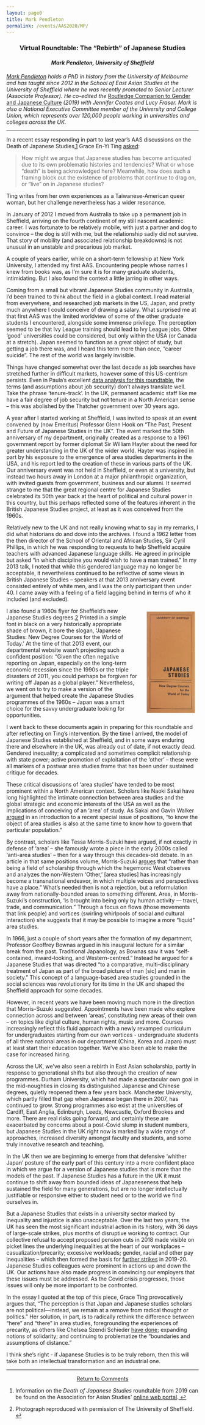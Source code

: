 ```yaml
---
layout: page0
title: Mark Pendleton
permalink: /events/AAS2020/MP/
---
```


<center><h3>Virtual Roundtable: The “Rebirth” of Japanese Studies</h3>
<h4><em>Mark Pendleton, University of Sheffield</em></h4></center>
<p></p>
<p></p>

<em><a href="https://www.sheffield.ac.uk/seas/staff/japanese/pendleton">Mark Pendleton</a> holds a PhD in history from the University of Melbourne and has taught since 2012 in the School of East Asian Studies at the University of Sheffield where he was recently promoted to Senior Lecturer (Associate Professor). He co-edited the</em> <a href="https://www.taylorfrancis.com/books/e/9781315179582">Routledge Companion to Gender and Japanese Culture</a> <em>(2019) with Jennifer Coates and Lucy Fraser. Mark is also a National Executive Committee member of the University and College Union, which represents over 120,000 people working in universities and colleges across the UK.</em>
<hr>
<p></p>
In a recent essay responding in part to last year’s AAS discussions on the Death of Japanese Studies,<a href="#fn:1" rel="footnote">1</a> Grace En-Yi Ting <a href="http://subsite.icu.ac.jp/cgs/en/journal/cgs15.html" target="blank">asked</a>:
<p></p>
<blockquote>How might we argue that Japanese studies has become antiquated due to its own problematic histories and tendencies? What or whose “death” is being acknowledged here? Meanwhile, how does such a framing block out the existence of problems that continue to drag on, or “live” on in Japanese studies?</blockquote>
<p></p>
Ting writes from her own experiences as a Taiwanese-American queer woman, but her challenge nevertheless has a wider resonance.
<p></p>
In January of 2012 I moved from Australia to take up a permanent job in Sheffield, arriving on the fourth continent of my still nascent academic career. I was fortunate to be relatively mobile, with just a partner and dog to convince – the dog is still with me, but the relationship sadly did not survive. That story of mobility (and associated relationship breakdowns) is not unusual in an unstable and precarious job market.
<p></p>
A couple of years earlier, while on a short-term fellowship at New York University, I attended my first AAS. Encountering people whose names I knew from books was, as I’m sure it is for many graduate students, intimidating. But I also found the context a little jarring in other ways.
<p></p>
Coming from a small but vibrant Japanese Studies community in Australia, I’d been trained to think about the field in a global context. I read material from everywhere, and researched job markets in the US, Japan, and pretty much anywhere I could conceive of drawing a salary. What surprised me at that first AAS was the limited worldview of some of the other graduate students I encountered, alongside some immense privilege. The perception seemed to be that Ivy League training should lead to Ivy League jobs. Other ‘good’ universities could be considered, but only within the USA (or Canada at a stretch). Japan seemed to function as a great object of study, but getting a job there was, and I heard this term more than once, “career suicide”. The rest of the world was largely invisible.
<p></p>
Things have changed somewhat over the last decade as job searches have stretched further in difficult markets, however some of this US-centrism persists. Even in Paula’s excellent <a href="/projects/jobs2020/" target="blank">data analysis for this roundtable</a>, the terms (and assumptions about job security) don’t always translate well. Take the phrase ‘tenure-track’. In the UK, permanent academic staff like me have a fair degree of job security but not tenure in a North American sense – this was abolished by the Thatcher government over 30 years ago.
<p></p>
A year after I started working at Sheffield, I was invited to speak at an event convened by (now Emeritus) Professor Glenn Hook on “The Past, Present and Future of Japanese Studies in the UK”. The event marked the 50th anniversary of my department, originally created as a response to a 1961 government report by former diplomat Sir William Hayter about the need for greater understanding in the UK of the wider world. Hayter was inspired in part by his exposure to the emergence of area studies departments in the USA, and his report led to the creation of these in various parts of the UK. Our anniversary event was not held in Sheffield, or even at a university, but instead two hours away in London at a major philanthropic organization, with invited guests from government, business and our alumni. It seemed strange to me that the great regional centre for Japanese Studies celebrated its 50th year back at the heart of political and cultural power in this country, but this perhaps reflected some of the features inherent in the British Japanese Studies project, at least as it was conceived from the 1960s.
<p></p>
Relatively new to the UK and not really knowing what to say in my remarks, I did what historians do and dove into the archives. I found a 1962 letter from the then director of the School of Oriental and African Studies, Sir Cyril Phillips, in which he was responding to requests to help Sheffield acquire teachers with advanced Japanese language skills. He agreed in principle but asked “in which discipline you would wish to have a man trained.” In my 2013 talk, I noted that while this gendered language may no longer be acceptable, it nevertheless continued to be reflective of some views in British Japanese Studies – speakers at that 2013 anniversary event consisted entirely of white men, and I was the only participant then under 40. I came away with a feeling of a field lagging behind in terms of who it included (and excluded).
<p></p>
<div style>
<img src="/images/MP_JS.jpg" style="float:right;max-width:25%;padding: 10px 10px 10px 25px;">
</div>
I also found a 1960s flyer for Sheffield’s new Japanese Studies degrees.<a href="#fn:2" rel="footnote">2</a> Printed in a simple font in black on a very historically appropriate shade of brown, it bore the slogan, ‘Japanese Studies: New Degree Courses for the World of Today.’ At the time of that 2013 event, our departmental website wasn’t projecting such a confident position: “Given the often negative reporting on Japan, especially on the long-term economic recession since the 1990s or the triple disasters of 2011, you could perhaps be forgiven for writing off Japan as a global player.” Nevertheless, we went on to try to make a version of the argument that helped create the Japanese Studies programmes of the 1960s – Japan was a smart choice for the savvy undergraduate looking for opportunities.
<p></p>
I went back to these documents again in preparing for this roundtable and after reflecting on Ting’s intervention. By the time I arrived, the model of Japanese Studies established at Sheffield, and in some ways enduring there and elsewhere in the UK, was already out of date, if not exactly dead. Gendered inequality; a complicated and sometimes complicit relationship with state power; active promotion of exploitation of the ‘other’ – these were all markers of a postwar area studies frame that has been under sustained critique for decades.
<p></p>
These critical discussions of ‘area studies’ have tended to be most prominent within a North American context. Scholars like Naoki Sakai have long highlighted the intimate connection between area studies and the global strategic and economic interests of the USA as well as the implications of conceiving of an ‘area’ of study.  As Sakai and Gavin Walker <a href="https://read.dukeupress.edu/positions/article/27/1/1/137350/The-End-of-Area" target="blank">argued</a> in an introduction to a recent special issue of positions, “to know the object of area studies is also at the same time to know how to govern that particular population.”
<p></p>
By contrast, scholars like Tessa Morris-Suzuki have argued, if not exactly in defense of ‘area’ – she famously wrote a piece in the early 2000s called ‘anti-area studies’ – then for a way through this decades-old debate. In an article in that same positions volume, Morris-Suzuki <a href="https://read.dukeupress.edu/positions/article-abstract/27/1/209/137344/Liquid-Area-StudiesNortheast-Asia-in-Motion-as?redirectedFrom=fulltext" target="blank">argues</a> that “rather than being a field of scholarship through which the hegemonic West observes and analyzes the non-Western ‘Other,’ [area studies] has increasingly become a transnational endeavor, in which multiple voices and perspectives have a place.” What’s needed then is not a rejection, but a reformulation away from nationally-bounded areas to something different. Area, in Morris-Suzuki’s construction, ‘is brought into being only by human activity — travel, trade, and communication.” Through a focus on flows (those movements that link people) and vortices (swirling whirlpools of social and cultural interaction) she suggests that it may be possible to imagine a more “liquid" area studies.
<p></p>
In 1966, just a couple of short years after the formation of my department, Professor Geoffrey Bownas argued in his inaugural lecture for a similar break from the past. Traditional Japanology, as Bownas saw it was “self-contained, inward-looking, and Western-centred.” Instead he argued for a Japanese Studies that was directed “to a comparative, multi-disciplinary treatment of Japan as part of the broad picture of man [sic] and man in society.” This concept of a language-based area studies grounded in the social sciences was revolutionary for its time in the UK and shaped the Sheffield approach for some decades.
<p></p>
However, in recent years we have been moving much more in the direction that Morris-Suzuki suggested. Appointments have been made who explore connection across and between ‘areas’, constituting new areas of their own – on topics like digital culture, human rights, music and more. Courses increasingly reflect this fluid approach with a newly revamped curriculum for undergraduates starting from our own vortices - undergraduate students of all three national areas in our department (China, Korea and Japan) must at least start their education together. We’ve also been able to make the case for increased hiring.
<p></p>
Across the UK, we’ve also seen a rebirth in East Asian scholarship, partly in response to generational shifts but also through the creation of new programmes. Durham University, which had made a spectacular own goal in the mid-noughties in closing its distinguished Japanese and Chinese degrees, quietly reopened them a few years back. Manchester University, which partly filled that gap when Japanese began there in 2007, has continued to grow. Strong programmes also exist at the universities of Cardiff, East Anglia, Edinburgh, Leeds, Newcastle, Oxford Brookes and more. There are real risks going forward, and certainly these are exacerbated by concerns about a post-Covid slump in student numbers, but Japanese Studies in the UK right now is marked by a wide range of approaches, increased diversity amongst faculty and students, and some truly innovative research and teaching.  
<p></p>
In the UK then we are beginning to emerge from that defensive ‘whither Japan’ posture of the early part of this century into a more confident place in which we argue for a version of Japanese studies that is more than the models of the past. If Japanese Studies has a future in the UK it must continue to shift away from bounded ideas of Japaneseness that help sustained the field for many generations, but are no longer intellectually justifiable or responsive either to student need or to the world we find ourselves in.
<p></p>
But a Japanese Studies that exists in a university sector marked by inequality and injustice is also unacceptable. Over the last two years, the UK has seen the most significant industrial action in its history, with 36 days of large-scale strikes, plus months of disruptive working to contract. Our collective refusal to accept proposed pension cuts in 2018 made visible on picket lines the underlying inequalities at the heart of our workplaces – casualization/precarity; excessive workloads; gender, racial and other pay inequalities – which then formed the basis for <a href="https://www.theguardian.com/education/2020/feb/20/thousands-of-university-workers-strike-across-uk" target="blank">further strikes</a> in 2019-20. Japanese Studies colleagues were prominent in actions up and down the UK. Our actions have also made progress in convincing our employers that these issues must be addressed. As the Covid crisis progresses, those issues will only be more important to be confronted.
<p></p>
In the essay I quoted at the top of this piece, Grace Ting provocatively argues that, “The perception is that Japan and Japanese studies scholars are not political—instead, we remain at a remove from radical thought or politics.” Her solution, in part, is to radically rethink the difference between “here” and “there” in area studies, foregrounding the experiences of precarity, as others like Chelsea Szendi Schieder <a href="http://subsite.icu.ac.jp/cgs/images/06Chelsea SZENDI SCHIEDER.pdf" target="blank">have done</a>; expanding notions of solidarity; and continuing to problematize the “boundaries and assumptions of distance.”  
<p></p>
I think she’s right - if Japanese Studies is to be truly reborn, then this will take both an intellectual transformation and an industrial one.
<p></p>

<hr>
<center>
<a href="/events/AAS2020/" class="btn btn-primary btn-lg outline" role="button">Return to Comments</a>
</center>

<div class="footnotes"><ol>
        <li class="footnote" id="fn:1">
            <p>Information on the <em>Death of Japanese Studies</em> roundtable from 2019 can be found on the Association for Asian Studies' <a href="https://www.eventscribe.com/2019/AAS/">online web portal</a>.<a href="#fnref:1" title="return to article"> ↩</a></p>
        </li>
        <li class="footnote" id="fn:2">
            <p>Photograph reproduced with permission of The University of Sheffield.<a href="#fnref:2" title="return to article"> ↩</a></p>
        </li>
</ol></div>
